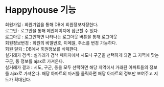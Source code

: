 # Happyhouse 기능  
회원가입 : 회원가입을 통해 DB에 회원정보저장한다.  
로그인 : 로그인을 통해 메인페이지에 접근할 수 있다.  
로그아웃 : 로그인하면 나타나는 로그아웃 버튼을 통해 로그아웃  
회원정보변경 : 회원의 비밀번호, 이메일, 주소를 변경 가능하다.  
회원 탈퇴 : DB에서 회원정보를 삭제한다.  
실거래가 검색 : 실거래가 검색 페이지에서 시도나 구군을 선택하게 되면 그 지역에 맞는 구군, 동 정보를 ajax로 가져온다.  
실거래가 결과 : 시도, 구군, 동을 모두 선택하면 해당 지역에서 거래된 아파트들의 정보를 ajax로 가져온다. 해당 아파트의 마커를 클릭하면 해당 아파트의 정보만 보여주고 지도가 확대된다.
